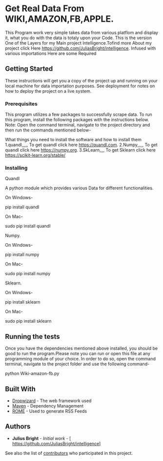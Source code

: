 # Get Real Data From WIKI,AMAZON,FB,APPLE.

This Program work very simple takes data from various platflom and display it, what you do with the data is totaly upon your Code.
This is the version One of the Layers for my Main project Intelligence.Tofind more About my project click Here https://github.com/JuliasBright/intelligence. Infused with various importations Here are some Required 

## Getting Started

These instructions will get you a copy of the project up and running on your local machine for data importation purposes. See deployment for notes on how to deploy the project on a live system.


### Prerequisites
This program utilizes a few packages to successfully scrape data. To run this program, install the following packages with the instructions below. Note: Open the command terminal, navigate to the project directory and then run the commands mentioned below-

What things you need to install the software and how to install them
1.quandl,,,,, To get quandl click here https://quandl.com.
2.Numpy,,,,,  To get quandl click here https://numpy.org.
3.SkLearn,,,, To get Sklearn click here https://scikit-learn.org/stable/


### Installing

Quandl

A python module which provides various  Data for different functionalities. 

On Windows-

  pip install quandl
  
On Mac-
  
  sudo pip install quandl

Numpy. 

On Windows-

  pip install numpy
  
On Mac-
  
  sudo pip install numpy

Sklearn. 

On Windows-

  pip install sklearn
  
On Mac-
  
  sudo pip install sklearn




## Running the tests

Once you have the dependencies mentioned above installed, you should be good to run the program.Please note you can run or open this file at any programming module of your choice. In order to do so, open the command terminal, navigate to the project folder and use the following command-

  python Wiki-amazon-fb.py

## Built With

* [Dropwizard](http://www.dropwizard.io/1.0.2/docs/) - The web framework used
* [Maven](https://maven.apache.org/) - Dependency Management
* [ROME](https://rometools.github.io/rome/) - Used to generate RSS Feeds


## Authors

* **Julius Bright** - *Initial work* - [ https://github.com/JuliasBright/intelligence]

See also the list of [contributors](https://github.com/your/project/contributors) who participated in this project.

